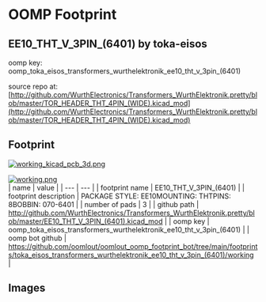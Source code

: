 # OOMP Footprint  
## EE10_THT_V_3PIN_(6401)  by toka-eisos  
  
oomp key: oomp_toka_eisos_transformers_wurthelektronik_ee10_tht_v_3pin_(6401)  
  
source repo at: [http://github.com/WurthElectronics/Transformers_WurthElektronik.pretty/blob/master/TOR_HEADER_THT_4PIN_(WIDE).kicad_mod](http://github.com/WurthElectronics/Transformers_WurthElektronik.pretty/blob/master/TOR_HEADER_THT_4PIN_(WIDE).kicad_mod)  
## Footprint  
  
[![working_kicad_pcb_3d.png](working_kicad_pcb_3d_600.png)](working_kicad_pcb_3d.png)  
  
[![working.png](working_600.png)](working.png)  
| name | value | 
| --- | --- | 
| footprint name | EE10_THT_V_3PIN_(6401) | 
| footprint description | PACKAGE STYLE: EE10MOUNTING: THTPINS: 8BOBBIN: 070-6401 | 
| number of pads | 3 | 
| github path | http://github.com/WurthElectronics/Transformers_WurthElektronik.pretty/blob/master/EE10_THT_V_3PIN_(6401).kicad_mod | 
| oomp key | oomp_toka_eisos_transformers_wurthelektronik_ee10_tht_v_3pin_(6401) | 
| oomp bot github | https://github.com/oomlout/oomlout_oomp_footprint_bot/tree/main/footprints/toka_eisos_transformers_wurthelektronik_ee10_tht_v_3pin_(6401)/working | 
## Images  
